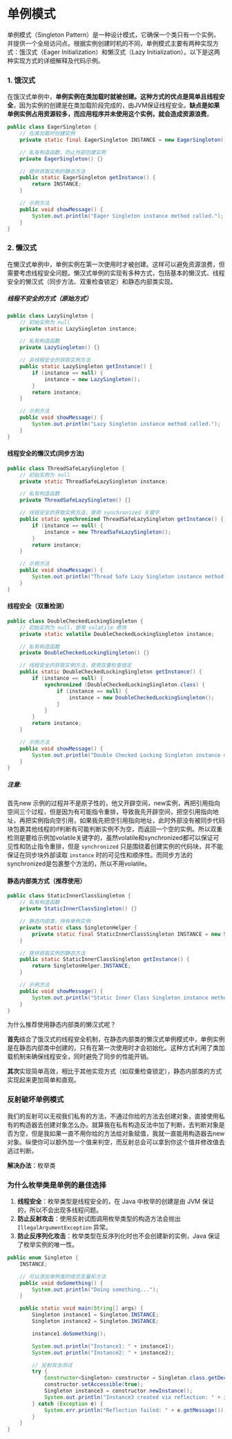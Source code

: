 # 单例模式

单例模式（Singleton Pattern）是一种设计模式，它确保一个类只有一个实例，并提供一个全局访问点。根据实例创建时机的不同，单例模式主要有两种实现方式：饿汉式（Eager Initialization）和懒汉式（Lazy Initialization）。以下是这两种实现方式的详细解释及代码示例。

### 1. 饿汉式

在饿汉式单例中，**单例实例在类加载时就被创建。这种方式的优点是简单且线程安全**，因为实例的创建是在类加载阶段完成的，由JVM保证线程安全。**缺点是如果单例实例占用资源较多，而应用程序并未使用这个实例，就会造成资源浪费**。

```java
public class EagerSingleton {
    // 在类加载时创建实例
    private static final EagerSingleton INSTANCE = new EagerSingleton();

    // 私有构造函数，防止外部创建实例
    private EagerSingleton() {}

    // 提供获取实例的静态方法
    public static EagerSingleton getInstance() {
        return INSTANCE;
    }

    // 示例方法
    public void showMessage() {
        System.out.println("Eager Singleton instance method called.");
    }
}

```

 

### 2. 懒汉式

在懒汉式单例中，单例实例在第一次使用时才被创建。这样可以避免资源浪费，但需要考虑线程安全问题。懒汉式单例的实现有多种方式，包括基本的懒汉式、线程安全的懒汉式（同步方法、双重检查锁定）和静态内部类实现。

##### 线程不安全的方式（原始方式）

```java
public class LazySingleton {
    // 初始实例为 null
    private static LazySingleton instance;

    // 私有构造函数
    private LazySingleton() {}

    // 非线程安全的获取实例方法
    public static LazySingleton getInstance() {
        if (instance == null) {
            instance = new LazySingleton();
        }
        return instance;
    }

    // 示例方法
    public void showMessage() {
        System.out.println("Lazy Singleton instance method called.");
    }
}

```

#### 线程安全的懒汉式(同步方法)

```java
public class ThreadSafeLazySingleton {
    // 初始实例为 null
    private static ThreadSafeLazySingleton instance;

    // 私有构造函数
    private ThreadSafeLazySingleton() {}

    // 线程安全的获取实例方法，使用 synchronized 关键字
    public static synchronized ThreadSafeLazySingleton getInstance() {
        if (instance == null) {
            instance = new ThreadSafeLazySingleton();
        }
        return instance;
    }

    // 示例方法
    public void showMessage() {
        System.out.println("Thread Safe Lazy Singleton instance method called.");
    }
}

```

#### 线程安全（双重检测）

```java
public class DoubleCheckedLockingSingleton {
    // 初始实例为 null，使用 volatile 修饰
    private static volatile DoubleCheckedLockingSingleton instance;

    // 私有构造函数
    private DoubleCheckedLockingSingleton() {}

    // 线程安全的获取实例方法，使用双重检查锁定
    public static DoubleCheckedLockingSingleton getInstance() {
        if (instance == null) {
            synchronized (DoubleCheckedLockingSingleton.class) {
                if (instance == null) {
                    instance = new DoubleCheckedLockingSingleton();
                }
            }
        }
        return instance;
    }

    // 示例方法
    public void showMessage() {
        System.out.println("Double Checked Locking Singleton instance method called.");
    }
}

```

##### 注意:

  首先new 示例的过程并不是原子性的，他又开辟空间，new实例，再把引用指向空间三个过程，但是因为有可能指令重排，导致我先开辟空间，把空引用指向地址，再把实例指向空引用，如果我先把空引用指向地址，此时外部没有被同步代码块包裹其他线程的if判断有可能判断实例不为空，而返回一个空的实例。所以双重检测是要给示例加volatile关键字的，虽然volatile和synchronized都可以保证可见性和防止指令重排，但是 `synchronized` 只是围绕着创建实例的代码块，并不能保证在同步块外部读取 `instance` 时的可见性和顺序性。而同步方法的synchronized是包裹整个方法的，所以不用volatile。



#### 静态内部类方式（推荐使用）

```java
public class StaticInnerClassSingleton {
    // 私有构造函数
    private StaticInnerClassSingleton() {}

    // 静态内部类，持有单例实例
    private static class SingletonHelper {
        private static final StaticInnerClassSingleton INSTANCE = new StaticInnerClassSingleton();
    }

    // 提供获取实例的静态方法
    public static StaticInnerClassSingleton getInstance() {
        return SingletonHelper.INSTANCE;
    }

    // 示例方法
    public void showMessage() {
        System.out.println("Static Inner Class Singleton instance method called.");
    }
}

```



为什么推荐使用静态内部类的懒汉式呢？

**首先**结合了饿汉式的线程安全机制，在静态内部类的懒汉式单例模式中，单例实例是在静态内部类中创建的，只有在第一次使用时才会初始化。这种方式利用了类加载机制来确保线程安全，同时避免了同步的性能开销。

**其次**实现简单高效，相比于其他实现方式（如双重检查锁定），静态内部类的方式实现起来更加简单和直观。





### 反射破坏单例模式

我们的反射可以无视我们私有的方法，不通过你给的方法去创建对象，直接使用私有的构造器去创建对象怎么办。就算我在私有构造反法中加了判断，去判断对象是否为空，但是我如果一直不用你给的方法给对象赋值，我就一直能用构造器去new对象。纵使你可以额外加一个值来判空，而反射总会可以拿到你这个值并修改值去逃过判断。

**解决办法**：枚举类

### 为什么枚举类是单例的最佳选择

1. **线程安全**：枚举类型是线程安全的，在 Java 中枚举的创建是由 JVM 保证的，所以不会出现多线程问题。
2. **防止反射攻击**：使用反射试图调用枚举类型的构造方法会抛出 `IllegalArgumentException` 异常。
3. **防止反序列化攻击**：枚举类型在反序列化时也不会创建新的实例，Java 保证了枚举实例的唯一性。

```java
public enum Singleton {
    INSTANCE;

    // 可以添加单例类的成员变量和方法
    public void doSomething() {
        System.out.println("Doing something...");
    }

    public static void main(String[] args) {
        Singleton instance1 = Singleton.INSTANCE;
        Singleton instance2 = Singleton.INSTANCE;

        instance1.doSomething();

        System.out.println("Instance1: " + instance1);
        System.out.println("Instance2: " + instance2);

        // 反射攻击测试
        try {
            Constructor<Singleton> constructor = Singleton.class.getDeclaredConstructor();
            constructor.setAccessible(true);
            Singleton instance3 = constructor.newInstance();
            System.out.println("Instance3 created via reflection: " + instance3);
        } catch (Exception e) {
            System.err.println("Reflection failed: " + e.getMessage());
        }
    }
}

```
